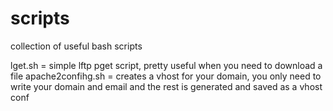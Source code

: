 scripts
=======

collection of useful bash scripts

lget.sh = simple lftp pget script, pretty useful when you need to download a file
apache2confihg.sh = creates a vhost for your domain, you only need to write your domain and email and the rest is generated and saved as a vhost conf
